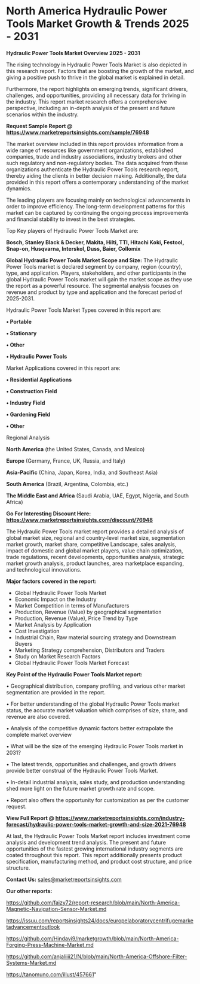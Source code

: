 # North America Hydraulic Power Tools Market Growth & Trends 2025 - 2031

<Strong> Hydraulic Power Tools Market Overview 2025 - 2031</strong>

The rising technology in Hydraulic Power Tools Market is also depicted in this research report. Factors that are boosting the growth of the market, and giving a positive push to thrive in the global market is explained in detail.

Furthermore, the report highlights on emerging trends, significant drivers, challenges, and opportunities, providing all necessary data for thriving in the industry. This report market research offers a comprehensive perspective, including an in-depth analysis of the present and future scenarios within the industry.

<strong>Request Sample Report @ <a href=https://www.marketreportsinsights.com/sample/76948>https://www.marketreportsinsights.com/sample/76948</a></strong>

The market overview included in this report provides information from a wide range of resources like government organizations, established companies, trade and industry associations, industry brokers and other such regulatory and non-regulatory bodies. The data acquired from these organizations authenticate the Hydraulic Power Tools research report, thereby aiding the clients in better decision making. Additionally, the data provided in this report offers a contemporary understanding of the market dynamics.

The leading players are focusing mainly on technological advancements in order to improve efficiency. The long-term development patterns for this market can be captured by continuing the ongoing process improvements and financial stability to invest in the best strategies.

Top Key players of Hydraulic Power Tools Market are:

<strong>Bosch, Stanley Black & Decker, Makita, Hilti, TTI, Hitachi Koki, Festool, Snap-on, Husqvarna, Interskol, Duss, Baier, Collomix</strong>

<strong><b>Global Hydraulic Power Tools Market Scope and Size:</b></strong>
The Hydraulic Power Tools market is declared segment by company, region (country), type, and application. Players, stakeholders, and other participants in the global Hydraulic Power Tools market will gain the market scope as they use the report as a powerful resource. The segmental analysis focuses on revenue and product by type and application and the forecast period of 2025-2031.

Hydraulic Power Tools Market Types covered in this report are:

<strong>• Portable

• Stationary

• Other

• Hydraulic Power Tools</strong>

Market Applications covered in this report are:

<strong>• Residential Applications

• Construction Field

• Industry Field

• Gardening Field

• Other</strong> 

Regional Analysis

<strong>North America</strong> (the United States, Canada, and Mexico)

<strong>Europe</strong> (Germany, France, UK, Russia, and Italy)

<strong>Asia-Pacific</strong> (China, Japan, Korea, India, and Southeast Asia)

<strong>South America</strong> (Brazil, Argentina, Colombia, etc.)

<strong>The Middle East and Africa</strong> (Saudi Arabia, UAE, Egypt, Nigeria, and South Africa)

<strong>Go For Interesting Discount Here: <a href=https://www.marketreportsinsights.com/discount/76948>https://www.marketreportsinsights.com/discount/76948</a></strong>

The Hydraulic Power Tools market report provides a detailed analysis of global market size, regional and country-level market size, segmentation market growth, market share, competitive Landscape, sales analysis, impact of domestic and global market players, value chain optimization, trade regulations, recent developments, opportunities analysis, strategic market growth analysis, product launches, area marketplace expanding, and technological innovations.

<strong><b>Major factors covered in the report:</b></strong>
<ul>
  <li>Global Hydraulic Power Tools Market </li>
  <li>Economic Impact on the Industry</li>
  <li>Market Competition in terms of Manufacturers</li>
  <li>Production, Revenue (Value) by geographical segmentation</li>
  <li>Production, Revenue (Value), Price Trend by Type</li>
  <li>Market Analysis by Application</li>
  <li>Cost Investigation</li>
  <li>Industrial Chain, Raw material sourcing strategy and Downstream Buyers</li>
  <li>Marketing Strategy comprehension, Distributors and Traders</li>
  <li>Study on Market Research Factors</li>
  <li>Global Hydraulic Power Tools Market Forecast</li>
</ul>

<strong><b>Key Point of the Hydraulic Power Tools Market report:</b></strong>

• Geographical distribution, company profiling, and various other market segmentation are provided in the report.

• For better understanding of the global Hydraulic Power Tools market status, the accurate market valuation which comprises of size, share, and revenue are also covered.

• Analysis of the competitive dynamic factors better extrapolate the complete market overview

• What will be the size of the emerging Hydraulic Power Tools market in 2031?

• The latest trends, opportunities and challenges, and growth drivers provide better construal of the Hydraulic Power Tools Market.

• In-detail industrial analysis, sales study, and production understanding shed more light on the future market growth rate and scope.

• Report also offers the opportunity for customization as per the customer request.

<strong><b>View Full Report @ <a href=https://www.marketreportsinsights.com/industry-forecast/hydraulic-power-tools-market-growth-and-size-2021-76948>https://www.marketreportsinsights.com/industry-forecast/hydraulic-power-tools-market-growth-and-size-2021-76948</a></b></strong>


At last, the Hydraulic Power Tools Market report includes investment come analysis and development trend analysis. The present and future opportunities of the fastest growing international industry segments are coated throughout this report. This report additionally presents product specification, manufacturing method, and product cost structure, and price structure.

<strong>Contact Us:</strong>
sales@marketreportsinsights.com

<strong>Our other reports:</strong>

<a href=https://github.com/faizy72/report-research/blob/main/North-America-Magnetic-Navigation-Sensor-Market.md>https://github.com/faizy72/report-research/blob/main/North-America-Magnetic-Navigation-Sensor-Market.md</a>

<a href=https://issuu.com/reportsinsights24/docs/europelaboratorycentrifugemarketadvancementoutlook>https://issuu.com/reportsinsights24/docs/europelaboratorycentrifugemarketadvancementoutlook</a>

<a href=https://github.com/Hindavi9/marketgrowth/blob/main/North-America-Forging-Press-Machine-Market.md>https://github.com/Hindavi9/marketgrowth/blob/main/North-America-Forging-Press-Machine-Market.md</a>

<a href=https://github.com/anjaliiii21/N/blob/main/North-America-Offshore-Filter-Systems-Market.md>https://github.com/anjaliiii21/N/blob/main/North-America-Offshore-Filter-Systems-Market.md</a>

<a href=https://tanomuno.com/illust/457661>https://tanomuno.com/illust/457661</a>"
